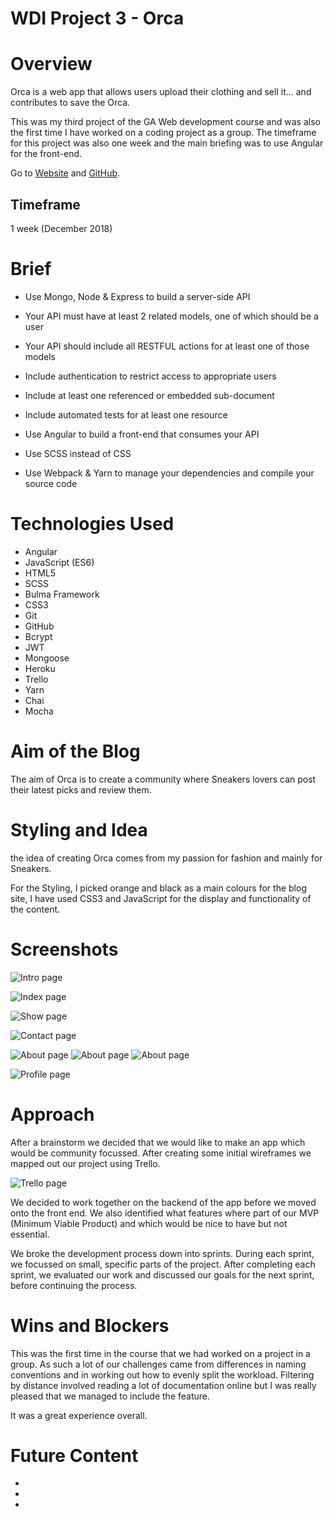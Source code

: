 # WDI Project 3 - Orca


# Overview

Orca is a web app that allows users upload their clothing and sell it... and contributes to save the Orca.

This was my third project of the GA Web development course and was also the first time I have worked on a coding project as a group. The timeframe for this project was also one week and the main briefing was to use Angular for the front-end.

Go to [Website](https://project3-orca.herokuapp.com/) and [GitHub](https://github.com/Rafcoding/wdi-project-two).

## Timeframe

1 week (December 2018)

# Brief

* Use Mongo, Node & Express to build a server-side API

* Your API must have at least 2 related models, one of which should be a user

* Your API should include all RESTFUL actions for at least one of those models

* Include authentication to restrict access to appropriate users

* Include at least one referenced or embedded sub-document

* Include automated tests for at least one resource

* Use Angular to build a front-end that consumes your API

* Use SCSS instead of CSS

* Use Webpack & Yarn to manage your dependencies and compile your source code


# Technologies Used


* Angular
* JavaScript (ES6)
* HTML5
* SCSS
* Bulma Framework
* CSS3
* Git
* GitHub
* Bcrypt
* JWT
* Mongoose
* Heroku
* Trello
* Yarn
* Chai
* Mocha

# Aim of the Blog

The aim of Orca is to create a community where Sneakers lovers can post their latest picks and review them.


# Styling and Idea

the idea of creating Orca comes from my passion for fashion and mainly for Sneakers.

For the Styling, I picked orange and black as a main colours for the blog site, I have used CSS3 and JavaScript for the display and functionality of the content.


# Screenshots

![Intro page](src/screenshots/intro.png)

![Index page](src/screenshots/index.png)

![Show page](src/screenshots/show.png)

![Contact page](src/screenshots/contact.png)

![About page](src/screenshots/about.png)
![About page](src/screenshots/about2.png)
![About page](src/screenshots/about3.png)

![Profile page](src/screenshots/profile.png)



# Approach

After a brainstorm we decided that we would like to make an app which would be community focussed. After creating some initial wireframes we mapped out our project using Trello.

![Trello page](src/screenshots/trelloOrca.png)

We decided to work together on the backend of the app before we moved onto the front end. We also identified what features where part of our MVP (Minimum Viable Product) and which would be nice to have but not essential.

We broke the development process down into sprints. During each sprint, we focussed on small, specific parts of the project. After completing each sprint, we evaluated our work and discussed our goals for the next sprint, before continuing the process.

# Wins and Blockers

This was the first time in the course that we had worked on a project in a group. As such a lot of our challenges came from differences in naming conventions and in working out how to evenly split the workload. Filtering by distance involved reading a lot of documentation online but I was really pleased that we managed to include the feature.

It was a great experience overall.

# Future Content

*
*
*
